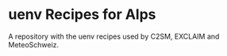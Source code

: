 # uenv Recipes for Alps

A  repository with the uenv recipes used by C2SM, EXCLAIM and MeteoSchweiz.
